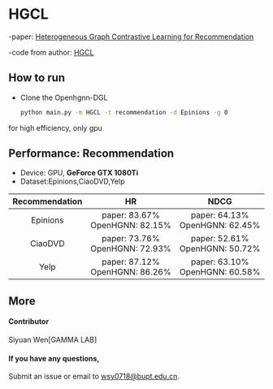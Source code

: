 # HGCL

-paper: [Heterogeneous Graph Contrastive Learning
for Recommendation
](https://arxiv.org/pdf/2303.00995.pdf)

-code from author: [HGCL](https://github.com/HKUDS/HGCL)

## How to run
- Clone the Openhgnn-DGL
  ```bash
  python main.py -m HGCL -t recommendation -d Epinions -g 0
  ```

for high efficiency, only gpu

## Performance: Recommendation

-   Device: GPU, **GeForce GTX 1080Ti**
-   Dataset:Epinions,CiaoDVD,Yelp


| Recommendation |                HR                 |               NDCG                |
|:--------------:|:---------------------------------:|:---------------------------------:|
|    Epinions    | paper: 83.67%    OpenHGNN: 82.15% | paper: 64.13%    OpenHGNN: 62.45% |
|    CiaoDVD     | paper: 73.76%    OpenHGNN: 72.93% | paper: 52.61%    OpenHGNN: 50.72% |
|      Yelp      | paper: 87.12%    OpenHGNN: 86.26% | paper: 63.10%    OpenHGNN: 60.58% |

## More

#### Contributor

Siyuan Wen[GAMMA LAB]

#### If you have any questions,

Submit an issue or email to  [wsy0718@bupt.edu.cn](mailto:wsy0718@bupt.edu.cn).


